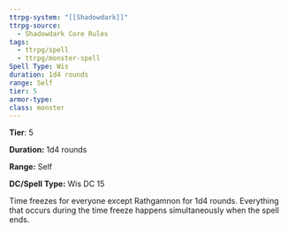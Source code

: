 ```yaml
---
ttrpg-system: "[[Shadowdark]]"
ttrpg-source:
  - Shadowdark Core Rules
tags:
  - ttrpg/spell
  - ttrpg/monster-spell
Spell Type: Wis
duration: 1d4 rounds
range: Self
tier: 5
armor-type: 
class: monster
---
```

**Tier**: 5

**Duration:** 1d4 rounds

**Range:** Self

**DC/Spell Type:** Wis DC 15

Time freezes for everyone except Rathgamnon for 1d4 rounds. Everything that occurs during the time freeze happens simultaneously when the spell ends.